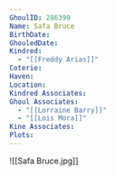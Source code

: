 ```yaml
---
GhoulID: 286399
Name: Safa Bruce
BirthDate: 
GhouledDate: 
Kindred:
  - "[[Freddy Arias]]"
Coterie: 
Haven: 
Location: 
Kindred Associates: 
Ghoul Associates:
  - "[[Lorraine Barry]]"
  - "[[Lois Mora]]"
Kine Associates: 
Plots:
---
```


![[Safa Bruce.jpg]]